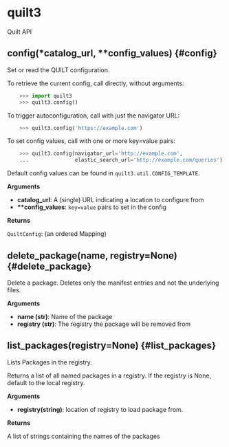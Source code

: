 
# quilt3
Quilt API

## config(\*catalog\_url, \*\*config\_values)  {#config}
Set or read the QUILT configuration.

To retrieve the current config, call directly, without arguments:

```python
    >>> import quilt3
    >>> quilt3.config()
```

To trigger autoconfiguration, call with just the navigator URL:

```python
    >>> quilt3.config('https://example.com')
```

To set config values, call with one or more key=value pairs:

```python
    >>> quilt3.config(navigator_url='http://example.com',
    ...               elastic_search_url='http://example.com/queries')
```

Default config values can be found in `quilt3.util.CONFIG_TEMPLATE`.

__Arguments__

* __catalog_url__:  A (single) URL indicating a location to configure from
* __**config_values__:  `key=value` pairs to set in the config

__Returns__

`QuiltConfig`: (an ordered Mapping)


## delete\_package(name, registry=None)  {#delete\_package}

Delete a package. Deletes only the manifest entries and not the underlying files.

__Arguments__

* __name (str)__:  Name of the package
* __registry (str)__:  The registry the package will be removed from


## list\_packages(registry=None)  {#list\_packages}
Lists Packages in the registry.

Returns a list of all named packages in a registry.
If the registry is None, default to the local registry.

__Arguments__

* __registry(string)__:  location of registry to load package from.

__Returns__

A list of strings containing the names of the packages

